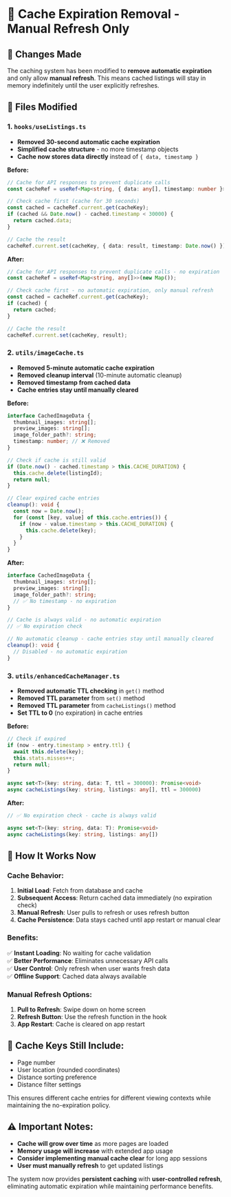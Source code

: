 # 🚫 Cache Expiration Removal - Manual Refresh Only

## 🎯 **Changes Made**

The caching system has been modified to **remove automatic expiration** and only allow **manual refresh**. This means cached listings will stay in memory indefinitely until the user explicitly refreshes.

## 📝 **Files Modified**

### **1. `hooks/useListings.ts`**
- **Removed 30-second automatic cache expiration**
- **Simplified cache structure** - no more timestamp objects
- **Cache now stores data directly** instead of `{ data, timestamp }`

**Before:**
```typescript
// Cache for API responses to prevent duplicate calls
const cacheRef = useRef<Map<string, { data: any[], timestamp: number }>>(new Map());

// Check cache first (cache for 30 seconds)
const cached = cacheRef.current.get(cacheKey);
if (cached && Date.now() - cached.timestamp < 30000) {
  return cached.data;
}

// Cache the result
cacheRef.current.set(cacheKey, { data: result, timestamp: Date.now() });
```

**After:**
```typescript
// Cache for API responses to prevent duplicate calls - no expiration
const cacheRef = useRef<Map<string, any[]>>(new Map());

// Check cache first - no automatic expiration, only manual refresh
const cached = cacheRef.current.get(cacheKey);
if (cached) {
  return cached;
}

// Cache the result
cacheRef.current.set(cacheKey, result);
```

### **2. `utils/imageCache.ts`**
- **Removed 5-minute automatic cache expiration**
- **Removed cleanup interval** (10-minute automatic cleanup)
- **Removed timestamp from cached data**
- **Cache entries stay until manually cleared**

**Before:**
```typescript
interface CachedImageData {
  thumbnail_images: string[];
  preview_images: string[];
  image_folder_path?: string;
  timestamp: number; // ❌ Removed
}

// Check if cache is still valid
if (Date.now() - cached.timestamp > this.CACHE_DURATION) {
  this.cache.delete(listingId);
  return null;
}

// Clear expired cache entries
cleanup(): void {
  const now = Date.now();
  for (const [key, value] of this.cache.entries()) {
    if (now - value.timestamp > this.CACHE_DURATION) {
      this.cache.delete(key);
    }
  }
}
```

**After:**
```typescript
interface CachedImageData {
  thumbnail_images: string[];
  preview_images: string[];
  image_folder_path?: string;
  // ✅ No timestamp - no expiration
}

// Cache is always valid - no automatic expiration
// ✅ No expiration check

// No automatic cleanup - cache entries stay until manually cleared
cleanup(): void {
  // Disabled - no automatic expiration
}
```

### **3. `utils/enhancedCacheManager.ts`**
- **Removed automatic TTL checking** in `get()` method
- **Removed TTL parameter** from `set()` method
- **Removed TTL parameter** from `cacheListings()` method
- **Set TTL to 0** (no expiration) in cache entries

**Before:**
```typescript
// Check if expired
if (now - entry.timestamp > entry.ttl) {
  await this.delete(key);
  this.stats.misses++;
  return null;
}

async set<T>(key: string, data: T, ttl = 300000): Promise<void>
async cacheListings(key: string, listings: any[], ttl = 300000)
```

**After:**
```typescript
// ✅ No expiration check - cache is always valid

async set<T>(key: string, data: T): Promise<void>
async cacheListings(key: string, listings: any[])
```

## 🔄 **How It Works Now**

### **Cache Behavior:**
1. **Initial Load**: Fetch from database and cache
2. **Subsequent Access**: Return cached data immediately (no expiration check)
3. **Manual Refresh**: User pulls to refresh or uses refresh button
4. **Cache Persistence**: Data stays cached until app restart or manual clear

### **Benefits:**
✅ **Instant Loading**: No waiting for cache validation  
✅ **Better Performance**: Eliminates unnecessary API calls  
✅ **User Control**: Only refresh when user wants fresh data  
✅ **Offline Support**: Cached data always available  

### **Manual Refresh Options:**
1. **Pull to Refresh**: Swipe down on home screen
2. **Refresh Button**: Use the refresh function in the hook
3. **App Restart**: Cache is cleared on app restart

## 🎯 **Cache Keys Still Include:**
- Page number
- User location (rounded coordinates)
- Distance sorting preference
- Distance filter settings

This ensures different cache entries for different viewing contexts while maintaining the no-expiration policy.

## ⚠️ **Important Notes:**

- **Cache will grow over time** as more pages are loaded
- **Memory usage will increase** with extended app usage
- **Consider implementing manual cache clear** for long app sessions
- **User must manually refresh** to get updated listings

The system now provides **persistent caching** with **user-controlled refresh**, eliminating automatic expiration while maintaining performance benefits.
